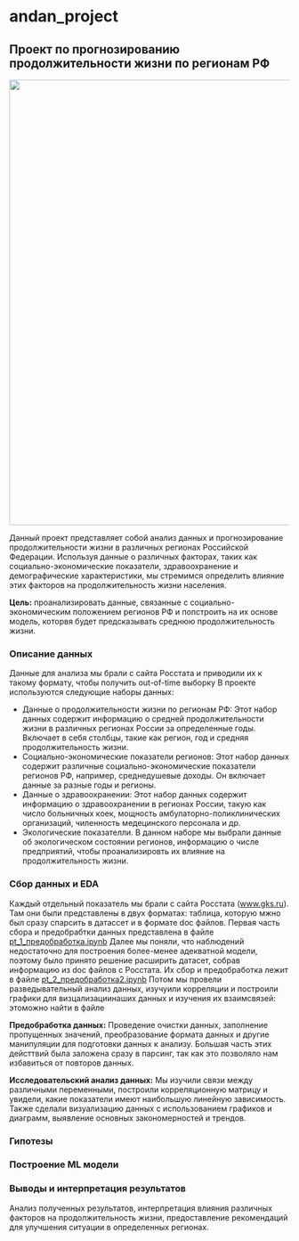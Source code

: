 # andan_project
## Проект по прогнозированию продолжительности жизни по регионам РФ

<img src="https://cdnn21.img.ria.ru/images/07e7/05/0b/1870956348_0:45:1000:608_1920x0_80_0_0_4bcca5817339e8e1267903e22cbb4734.png" width="800">

Данный проект представляет собой анализ данных и прогнозирование продолжительности жизни в различных регионах Российской Федерации. Используя данные о различных факторах, таких как социально-экономические показатели, здравоохранение и демографические характеристики, мы стремимся определить влияние этих факторов на продолжительность жизни населения.

**Цель:** проанализировать данные, связанные с социально-экономическим положением регионов РФ и попстроить на их основе модель, которвя будет предсказывать среднюю продолжительность жизни.  

### Описание данных
Данные для анализа мы брали с сайта Росстата и приводили их к такому формату, чтобы получить out-of-time выборку
В проекте используются следующие наборы данных:
- Данные о продолжительности жизни по регионам РФ: Этот набор данных содержит информацию о средней продолжительности жизни в различных регионах России за определенные годы. Включает в себя столбцы, такие как регион, год и средняя продолжительность жизни.
- Социально-экономические показатели регионов: Этот набор данных содержит различные социально-экономические показатели регионов РФ, например, среднедушевые доходы. Он включает данные за разные годы и регионы.
- Данные о здравоохранении: Этот набор данных содержит информацию о здравоохранении в регионах России, такую как число больничных коек, мощность амбулаторно-поликлинических организаций, чиленность медецинского персонала и др.
- Экологические показателли. В данном наборе мы выбрали данные об экологическом состоянии регионов, информацию о числе предприятий, чтобы проанализировть их влияние на продолжительность жизни. 

### Cбор данных и EDA
Каждый отдельный показатель мы брали с сайта Росстата (www.gks.ru). Там они были представлены в двух форматах: таблица, которую мжно был сразу спарсить в датассет и в формате doc файлов. 
Первая часть сбора и предобрабтки данных представлена в файле [pt_1_предобработка.ipynb](pt_1_предобработка.ipynb)
Далее мы поняли, что наблюдений недостаточно для построения более-менее адекватной модели, поэтому было принято решение расширить датасет, собрав информацию из doc файлов с Росстата. Их сбор и предобработка лежит в файле [pt_2_предобработка2.ipynb](pt_2_предобработка2.ipynb)
Потом мы провели разведывательный анализ данных, изучуили корреляции и построили графики для визцализациинаших данных и изучения их взаимсвязей: этоможно найти в файле 

**Предобработка данных:** Проведение очистки данных, заполнение пропущенных значений, преобразование формата данных и другие манипуляции для подготовки данных к анализу. Большая часть этих дейсттвий была заложена сразу в парсинг, так как это позволяло нам избавиться от повторов данных. 

**Исследовательский анализ данных:** Мы изучили связи между различными переменными, построили корреляционную матрицу и увидели, какие показатели имеют наибольшую линейную зависимость. Также сделали визуализацию данных с использованием графиков и диаграмм, выявление основных закономерностей и трендов.

### Гипотезы

### Построение ML модели

### Выводы и интерпретация результатов
Анализ полученных результатов, интерпретация влияния различных факторов на продолжительность жизни, предоставление рекомендаций для улучшения ситуации в определенных регионах.
